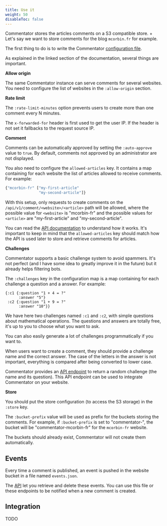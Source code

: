 ```yaml
---
title: Use it
weight: 50
disableToc: false
---
```


Commentator stores the articles comments on a S3 compatible store. +
Let's say we want to store comments for the blog `mcorbin.fr` for example.

The first thing to do is to write the Commentator [configuration file](/howto/configuration/).

As explained in the linked section of the documentation, several things are important.

**Allow origin**

The same Commentator instance can serve comments for several websites. You need to configure the list of websites in the `:allow-origin` section.

**Rate limit**

The `:rate-limit-minutes` option prevents users to create more than one comment every N minutes.

The `x-forwarded-for` header is first used to get the user IP. If the header is not set it fallbacks to the request source IP.

**Comment**

Comments can be automatically approved by setting the `:auto-approve` value to `true`. By default, comments not approved by an administrator are not displayed.

You also need to configure the `allowed-articles` key. It contains a map containing for each website the list of articles allowed to receive comments. For example:

```clojure
{"mcorbin-fr" ["my-first-article"
               "my-second-article"]}
```

With this setup, only requests to create comments on the `/api/v1/comment/<website>/<article>` path will be allowed, where the possible value for `<website>` is "mcorbin-fr" and the possible values for `<article>` are "my-first-article" and "my-second-article".

You can read the [API documentation](/api/comments/) to understand how it works. It's important to keep in mind that the `allowed-articles` key should match how the API is used later to store and retrieve comments for articles.

**Challenges**

Commentator supports a basic challenge system to avoid spammers. It's not perfect (and I have some idea to greatly improve it in the future) but it already helps filtering bots.

The `:challenges` key in the configuration map is a map containing for each challenge a question and a answer. For example:

```
{:c1 {:question "1 + 4 = ?"
      :answer "5"}
 :c2 {:question "1 + 9 = ?"
      :answer "10"}}
```

We have here two challenges named `:c1` and `:c2`, with simple questions about mathematical operations. The questions and answers are totally free, it's up to you to choose what you want to ask.

You can also easily generate a lot of challenges programmatically if you want to.

When users want to create a comment, they should provide a challenge name and the correct answer. The case of the letters in the answer is not important, everything is compared after being converted to lower case.

Commentator provides an [API endpoint](/api/comments/) to return a random challenge (the name and its question). This API endpoint can be used to integrate Commentator on your website.

**Store**

You should put the store configuration (to access the S3 storage) in the `:store` key.

The `:bucket-prefix` value will be used as prefix for the buckets storing the comments. For example, if `:bucket-prefix` is set to "commentator-", the bucket will be "commentator-mcorbin-fr" for the `mcorbin-fr` website.

The buckets should already exist, Commentator will not create them automatically.

## Events

Every time a comment is published, an event is pushed in the website bucket in a file named `events.json`.

The [API](/api/events/) let you retrieve and delete these events. You can use this file or these endpoints to be notified when a new comment is created.

## Integration

TODO
